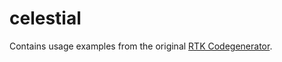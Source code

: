 # celestial

Contains usage examples from the original [RTK Codegenerator](https://github.com/reduxjs/redux-toolkit/tree/master/packages/rtk-query-codegen-openapi).